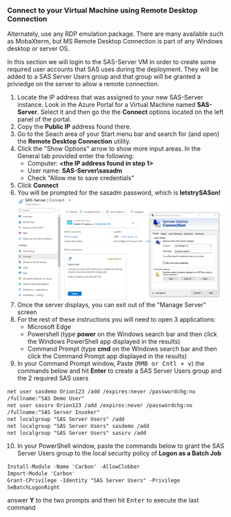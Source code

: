 ### Connect to your Virtual Machine using Remote Desktop Connection
Alternately, use any RDP emulation package.  There are many available such as MobaXterm, but MS Remote Desktop Connection is part of any Windows desktop or server OS.   
  
In this section we will login to the SAS-Server VM in order to create some required user accounts that SAS uses during the deployment.  They will be added to a SAS Server Users group and that group will be granted a priviedge on the server to allow a remote connection.
1. Locate the IP address that was assigned to your new SAS-Server instance.  Look in the Azure Portal for a Virtual Machine named **SAS-Server**.   Select it and then go the the **Connect** options located on the left panel of the portal.
2. Copy the **Public IP** address found there.
3. Go to the Seach area of your Start menu bar and search for (and open) the **Remote Desktop Connection** utility.
4. Click the "Show Options" arrow to show more input areas.  In the General tab provided enter the following:
	* Computer: **<the IP address found in step 1>**
	* User name:  **SAS-Server\sasadm**
	* Check "Allow me to save credentials"
5. Click **Connect**
6. You will be prompted for the sasadm password, which is **letstrySASon!**
<kbd>![](images/rdp.png)</kdb>
7. Once the server displays, you can exit out of the "Manage Server" screen
8. For the rest of these instructions you will need to open 3 applications:
	* Microsoft Edge
	* Powershell  (type **power** on the Windows search bar and then click the Windows PowerShell app displayed in the results)
	* Command Prompt (type **cmd** on the Windows search bar and then click the Command Prompt app displayed in the results)
11. In your Command Prompt window, Paste (<kbd>RMB<kbd> or </kbd>Cntl + v</kbd>) the commands below and hit **Enter** to create a SAS Server Users group and the 2 required SAS users
```
net user sasdemo Orion123 /add /expires:never /passwordchg:no /fullname:"SAS Demo User"
net user sassrv Orion123 /add /expires:never /passwordchg:no /fullname:"SAS Server Invoker" 
net localgroup "SAS Server Users" /add
net localgroup "SAS Server Users" sasdemo /add
net localgroup "SAS Server Users" sassrv /add 
```
10. In your PowerShell window, paste the commands below to grant the SAS Server Users group to the local security policy of **Logon as a Batch Job**
```
Install-Module -Name 'Carbon' -AllowClobber
Import-Module 'Carbon'
Grant-CPrivilege -Identity "SAS Server Users" -Privilege SeBatchLogonRight
```
   answer **Y** to the two prompts and then hit <kbd>Enter</kbd> to execute the last command
